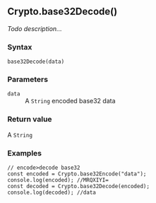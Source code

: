 ## Crypto.base32Decode()
_Todo description..._

### Syntax
```
base32Decode(data)
```

### Parameters
<dl>
    <dt><code>data</code></dt>
    <dd>A <code>String</code> encoded base32 data</dd>
</dl>

### Return value

<dl>
    <dt>A <code>String</code></dt>
</dl>

### Examples
```
// encode>decode base32const encoded = Crypto.base32Encode("data");console.log(encoded); //MRQXIYI=const decoded = Crypto.base32Decode(encoded);console.log(decoded); //data
```




